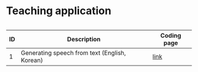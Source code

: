 # Teaching application

<Table of contents>

|ID|Description|Coding page|
|--|--|--|
| 1 | Generating speech from text (English, Korean)|[link](https://github.com/MK316/Teachingapps/blob/main/SpeechGeneration.ipynb)|
